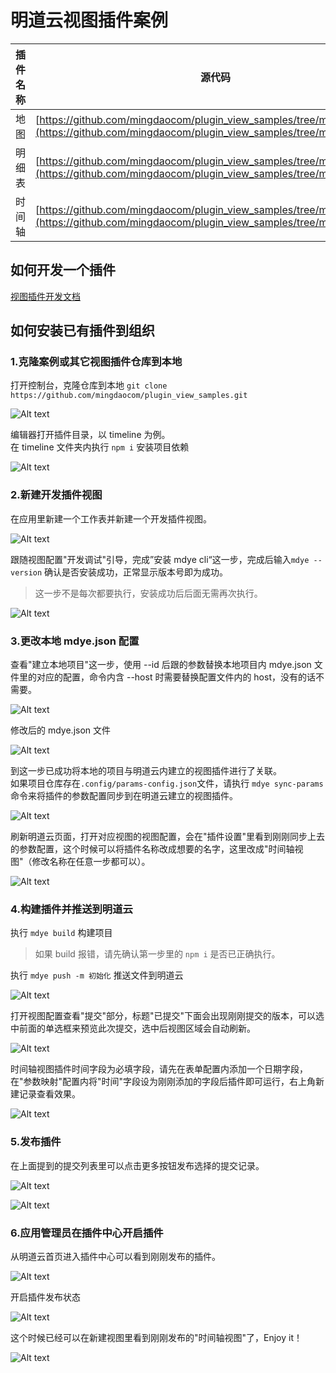 # 明道云视图插件案例

| 插件名称 | 源代码                                                                                                                                           |
| -------- | ------------------------------------------------------------------------------------------------------------------------------------------------ |
| 地图     | [https://github.com/mingdaocom/plugin_view_samples/tree/master/map](https://github.com/mingdaocom/plugin_view_samples/tree/master/map)           |
| 明细表   | [https://github.com/mingdaocom/plugin_view_samples/tree/master/table](https://github.com/mingdaocom/plugin_view_samples/tree/master/table)       |
| 时间轴   | [https://github.com/mingdaocom/plugin_view_samples/tree/master/timeline](https://github.com/mingdaocom/plugin_view_samples/tree/master/timeline) |

## 如何开发一个插件

[视图插件开发文档](https://help.mingdao.com/extensions/developer/view/)

## 如何安装已有插件到组织

### 1.克隆案例或其它视图插件仓库到本地

打开控制台，克隆仓库到本地
`git clone https://github.com/mingdaocom/plugin_view_samples.git`

![Alt text](https://filepub.mingdao.com/plugin_view_examples/image.png)

编辑器打开插件目录，以 timeline 为例。  
在 timeline 文件夹内执行 `npm i` 安装项目依赖

![Alt text](https://filepub.mingdao.com/plugin_view_examples/image-3.png)

### 2.新建开发插件视图

在应用里新建一个工作表并新建一个开发插件视图。

![Alt text](https://filepub.mingdao.com/plugin_view_examples/image-1.png)

跟随视图配置"开发调试"引导，完成”安装 mdye cli“这一步，完成后输入`mdye --version` 确认是否安装成功，正常显示版本号即为成功。

> 这一步不是每次都要执行，安装成功后后面无需再次执行。

![Alt text](https://filepub.mingdao.com/plugin_view_examples/image-2.png)

### 3.更改本地 mdye.json 配置

查看"建立本地项目"这一步，使用 --id 后跟的参数替换本地项目内 mdye.json 文件里的对应的配置，命令内含 --host 时需要替换配置文件内的 host，没有的话不需要。

![Alt text](https://filepub.mingdao.com/plugin_view_examples/image--1.png)

修改后的 mdye.json 文件

![Alt text](https://filepub.mingdao.com/plugin_view_examples/image--2.png)

到这一步已成功将本地的项目与明道云内建立的视图插件进行了关联。  
如果项目仓库存在`.config/params-config.json`文件，请执行 `mdye sync-params` 命令来将插件的参数配置同步到在明道云建立的视图插件。

![Alt text](https://filepub.mingdao.com/plugin_view_examples/image--3.png)

刷新明道云页面，打开对应视图的视图配置，会在"插件设置"里看到刚刚同步上去的参数配置，这个时候可以将插件名称改成想要的名字，这里改成"时间轴视图"（修改名称在任意一步都可以）。

![Alt text](https://filepub.mingdao.com/plugin_view_examples/image-20.png)

### 4.构建插件并推送到明道云

执行 `mdye build` 构建项目

> 如果 build 报错，请先确认第一步里的 `npm i` 是否已正确执行。

执行 `mdye push -m 初始化` 推送文件到明道云

![Alt text](https://filepub.mingdao.com/plugin_view_examples/image--4.png)

打开视图配置查看"提交"部分，标题"已提交"下面会出现刚刚提交的版本，可以选中前面的单选框来预览此次提交，选中后视图区域会自动刷新。

![Alt text](https://filepub.mingdao.com/plugin_view_examples/image-10.png)

时间轴视图插件时间字段为必填字段，请先在表单配置内添加一个日期字段，在"参数映射"配置内将"时间"字段设为刚刚添加的字段后插件即可运行，右上角新建记录查看效果。

![Alt text](https://filepub.mingdao.com/plugin_view_examples/image-12.png)

### 5.发布插件

在上面提到的提交列表里可以点击更多按钮发布选择的提交记录。

![Alt text](https://filepub.mingdao.com/plugin_view_examples/image-13.png)

![Alt text](https://filepub.mingdao.com/plugin_view_examples/image-14.png)

### 6.应用管理员在插件中心开启插件

从明道云首页进入插件中心可以看到刚刚发布的插件。

![Alt text](https://filepub.mingdao.com/plugin_view_examples/image-27.png)

开启插件发布状态

![Alt text](https://filepub.mingdao.com/plugin_view_examples/image-26.png)

这个时候已经可以在新建视图里看到刚刚发布的"时间轴视图"了，Enjoy it！

![Alt text](https://filepub.mingdao.com/plugin_view_examples/image-18.png)

<!-- <style> img { max-width: 800px;  height: auto; } </style> -->
